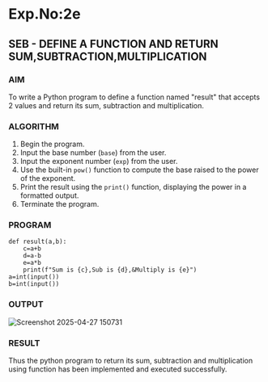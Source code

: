 # Exp.No:2e  
## SEB - DEFINE A FUNCTION AND RETURN SUM,SUBTRACTION,MULTIPLICATION
### AIM  
To write a Python program to define a function named "result" that accepts 2 values and return its sum, subtraction and multiplication.
### ALGORITHM

1. Begin the program.  
2. Input the base number (`base`) from the user.  
3. Input the exponent number (`exp`) from the user.  
4. Use the built-in `pow()` function to compute the base raised to the power of the exponent.  
5. Print the result using the `print()` function, displaying the power in a formatted output.  
6. Terminate the program.
### PROGRAM
```
def result(a,b):
    c=a+b
    d=a-b
    e=a*b
    print(f"Sum is {c},Sub is {d},&Multiply is {e}")
a=int(input())
b=int(input())
```
### OUTPUT
![Screenshot 2025-04-27 150731](https://github.com/user-attachments/assets/53cdd3eb-ce28-47a7-ae01-b73fc7a7478c)
### RESULT
Thus the python program to return its sum, subtraction and multiplication using function has been implemented and executed successfully.
